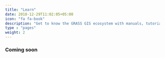 ```yaml
---
title: "Learn"
date: 2018-12-29T11:02:05+05:00
icon: "fa fa-book"
description: "Get to know the GRASS GIS ecosystem with manuals, tutorials and more"
type : "pages"
weight: 2
---
```



<h3 class="mt-2 mb-4"> Coming soon</h3>

<br><br><br><br><br>
